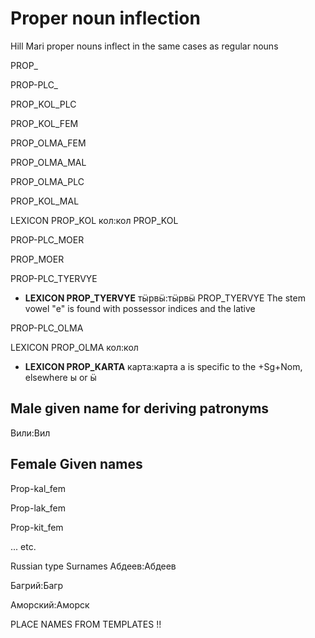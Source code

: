 # Proper noun inflection

Hill Mari proper nouns inflect in the same cases as regular
nouns

PROP_



PROP-PLC_

PROP_KOL_PLC

PROP_KOL_FEM

PROP_OLMA_FEM

PROP_OLMA_MAL

PROP_OLMA_PLC

PROP_KOL_MAL

 LEXICON PROP_KOL  кол:кол
PROP_KOL

PROP-PLC_MOER

PROP_MOER




PROP-PLC_TYERVYE

 * **LEXICON PROP_TYERVYE** тӹрвӹ:тӹрвӹ
PROP_TYERVYE
The stem vowel "е" is found with possessor indices and the lative

PROP-PLC_OLMA



 LEXICON PROP_OLMA  кол:кол

 * **LEXICON PROP_KARTA** карта:карта
а is specific to the +Sg+Nom, elsewhere ы or ӹ




## Male given name for deriving patronyms







Вили:Вил


## Female Given names

Prop-kal_fem

Prop-lak_fem

Prop-kit_fem

... etc.







Russian type Surnames
Абдеев:Абдеев

Багрий:Багр

Аморский:Аморск

































PLACE NAMES FROM TEMPLATES !!









